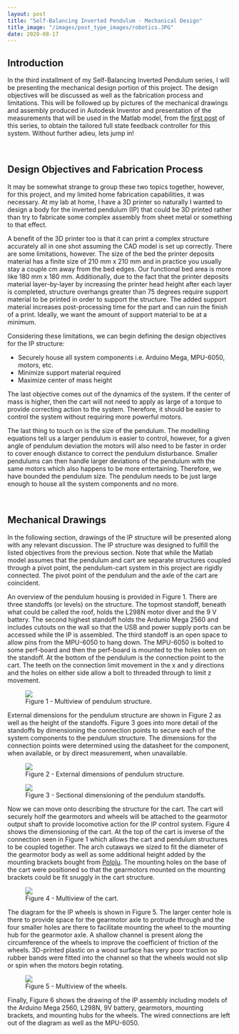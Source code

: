 ```yaml
---
layout: post
title: "Self-Balancing Inverted Pendulum - Mechanical Design"
title_image: "/images/post_type_images/robotics.JPG"
date: 2020-08-17
---
```

<section>
  <h2> Introduction </h2>
    <p>
      In the third installment of my Self-Balancing Inverted Pendulum series, I will be presenting the mechanical design portion of this project. The design objectives will be discussed as well as the fabrication process and limitations. This will be followed up by pictures of the mechanical drawings and assembly produced in Autodesk Inventor and presentation of the measurements that will be used in the Matlab model, from the <a href="https://malcolmhodgins.github.io/projects/2020/08/04/SBIP-Modelling" class="button_EIT">first post</a> of this series, to obtain the tailored full state feedback controller for this system. Without further adieu, lets jump in!
    </p>
</section>

<span><br></span>

<section>
    <h2> Design Objectives and Fabrication Process </h2>
      <p>
        It may be somewhat strange to group these two topics together, however, for this project, and my limited home fabrication capabilities, it was necessary. At my lab at home, I have a 3D printer so naturally I wanted to design a body for the inverted pendulum (IP) that could be 3D printed rather than try to fabricate some complex assembly from sheet metal or something to that effect.
      </p>
      <p>
        A benefit of the 3D printer too is that it can print a complex structure accurately all in one shot assuming the CAD model is set up correctly. There are some limitations, however. The size of the bed the printer deposits material has a finite size of 210 mm x 210 mm and in practice you usually stay a couple cm away from the bed edges. Our functional bed area is more like 180 mm x 180 mm. Additionally, due to the fact that the printer deposits material layer-by-layer by increasing the printer head height after each layer is completed, structure overhangs greater than 75 degrees require support material to be printed in order to support the structure. The added support material increases post-processing time for the part and can ruin the finish of a print. Ideally, we want the amount of support material to be at a minimum.
      </p>
      <p>
        Considering these limitations, we can begin defining the design objectives for the IP structure:
        <ul>
          <li>Securely house all system components i.e. Arduino Mega, MPU-6050, motors, etc.</li>
          <li>Minimize support material required</li>
          <li>Maximize center of mass height</li>
        </ul>
        The last objective comes out of the dynamics of the system. If the center of mass is higher, then the cart will not need to apply as large of a torque to provide correcting action to the system. Therefore, it should be easier to control the system without requiring more powerful motors.
      </p>
      <p>
        The last thing to touch on is the size of the pendulum. The modelling equations tell us a larger pendulum is easier to control, however, for a given angle of pendulum deviation the motors will also need to be faster in order to cover enough distance to correct the pendulum disturbance. Smaller pendulums can then handle larger deviations of the pendulum with the same motors which also happens to be more entertaining. Therefore, we have bounded the pendulum size. The pendulum needs to be just large enough to house all the system components and no more.
      </p>
</section>

<span><br></span>

<section>
  <h2> Mechanical Drawings </h2>
    <p>
      In the following section, drawings of the IP structure will be presented along with any relevant discussion. The IP structure was designed to fulfill the listed objectives from the previous section. Note that while the Matlab model assumes that the pendulum and cart are separate structures coupled through a pivot point, the pendulum-cart system in this project are rigidly connected. The pivot point of the pendulum and the axle of the cart are coincident.
    </p>
    <p>
      An overview of the pendulum housing is provided in Figure 1. There are three standoffs (or levels) on the structure. The topmost standoff, beneath what could be called the roof, holds the L298N motor diver and the 9 V battery. The second highest standoff holds the Ardunio Mega 2560 and includes cutouts on the wall so that the USB and power supply ports can be accessed while the IP is assembled. The third standoff is an open space to allow pins from the MPU-6050 to hang down. The MPU-6050 is bolted to some perf-board and then the perf-board is mounted to the holes seen on the standoff. At the bottom of the pendulum is the connection point to the cart. The teeth on the connection limit movement in the x and y directions and the holes on either side allow a bolt to threaded through to limit z movement.
    </p>
    <figure>
      <img src="/images/sbip_mechanical/drawing_1.PNG" class="centered">
      <figcaption>Figure 1 - Multiview of pendulum structure.</figcaption>
    </figure>
    <p>
      External dimensions for the pendulum structure are shown in Figure 2 as well as the height of the standoffs. Figure 3 goes into more detail of the standoffs by dimensioning the connection points to secure each of the system components to the pendulum structure. The dimensions for the connection points were determined using the datasheet for the component, when available, or by direct measurement, when unavailable.
    </p>
    <figure>
      <img src="/images/sbip_mechanical/drawing_2.PNG" class="centered">
      <figcaption>Figure 2 - External dimensions of pendulum structure.</figcaption>
    </figure>
    <figure>
      <img src="/images/sbip_mechanical/drawing_3.PNG" class="centered">
      <figcaption>Figure 3 - Sectional dimensioning of the pendulum standoffs.</figcaption>
    </figure>
    <p>
      Now we can move onto describing the structure for the cart. The cart will securely holf the gearmotors and wheels will be attached to the gearmotor output shaft to provide locomotive action for the IP control system. Figure 4 shows the dimensioning of the cart. At the top of the cart is inverse of the connection seen in Figure 1 which allows the cart and pendulum structures to be coupled together. The arch cutaways we sized to fit the diameter of the gearmotor body as well as some additional height added by the mounting brackets bought from <a href="https://www.pololu.com/product/2676" class="button_EIT">Pololu</a>. The mounting holes on the base of the cart were positioned so that the gearmotors mounted on the mounting brackets could be fit snuggly in the cart structure.
    </p>
    <figure>
      <img src="/images/sbip_mechanical/drawing_4.PNG" class="centered">
      <figcaption>Figure 4 - Multiview of the cart.</figcaption>
    </figure>
    <p>
      The diagram for the IP wheels is shown in Figure 5. The larger center hole is there to provide space for the gearmotor axle to protrude through and the four smaller holes are there to facilitate mounting the wheel to the mounting hub for the gearmotor axle. A shallow channel is present along the circumference of the wheels to improve the coefficient of friction of the wheels. 3D-printed plastic on a wood surface has very poor traction so rubber bands were fitted into the channel so that the wheels would not slip or spin when the motors begin rotating.
    </p>
    <figure>
      <img src="/images/sbip_mechanical/drawing_5.PNG" class="centered">
      <figcaption>Figure 5 - Multiview of the wheels.</figcaption>
    </figure>
    <p>
      Finally, Figure 6 shows the drawing of the IP assembly including models of the Arduino Mega 2560, L298N, 9V battery, gearmotors, mounting brackets, and mounting hubs for the wheels. The wired connections are left out of the diagram as well as the MPU-6050.
    </p>

